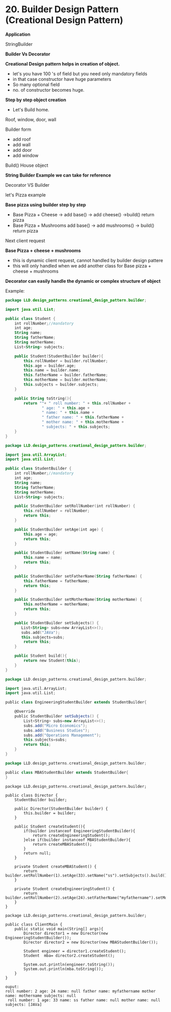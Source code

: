# 20. Builder Design Pattern (Creational Design Pattern)

  

**Application**

StringBuilder

  

**Builder Vs Decorator**

  

**Creational Design pattern helps in creation of object.**

  

*   let's you have 100 's of field but you need only mandatory fields
*   in that case constructor have huge parameters
*   So many optional field
*   no. of constructor becomes huge.

  
  
  
  
  

**Step by step object creation**

*   Let's Build home.

Roof, window, door, wall

Builder form

*   add roof
*   add wall
*   add door
*   add window

Build() House object

  

**String Builder Example we can take for reference**

  

Decorator VS Builder

  

let's Pizza example

**Base pizza using builder step by step**

*   Base Pizza + Cheese → add base() → add cheese() →build() return pizza
*   Base Pizza + Mushrooms add base() → add mushrooms() → build() return pizza

  

Next client request

**Base Pizza + cheese + mushrooms**

*   this is dynamic client request, cannot handled by builder design pattere
*   this will only handled when we add another class for Base pizza + cheese + mushrooms

  

**Decorator can easily handle the dynamic or complex structure of object**

  
  

Example:

  

```kotlin
package LLD.design_patterns.creational_design_pattern.builder;

import java.util.List;

public class Student {
    int rollNumber;//mandatory
    int age;
    String name;
    String fatherName;
    String motherName;
    List<String> subjects;

    public Student(StudentBuilder builder){
        this.rollNumber = builder.rollNumber;
        this.age = builder.age;
        this.name = builder.name;
        this.fatherName = builder.fatherName;
        this.motherName = builder.motherName;
        this.subjects = builder.subjects;
    }

    public String toString(){
        return ""+ " roll number: " + this.rollNumber +
                " age: " + this.age +
                " name: " + this.name +
                " father name: " + this.fatherName +
                " mother name: " + this.motherName +
                " subjects: " + this.subjects;
    }
}
```

  
  

```kotlin
package LLD.design_patterns.creational_design_pattern.builder;

import java.util.ArrayList;
import java.util.List;

public class StudentBuilder {
    int rollNumber;//mandatory
    int age;
    String name;
    String fatherName;
    String motherName;
    List<String> subjects;

    public StudentBuilder setRollNumber(int rollNumber) {
        this.rollNumber = rollNumber;
        return this;
    }

    public StudentBuilder setAge(int age) {
        this.age = age;
        return this;
    }

    public StudentBuilder setName(String name) {
        this.name = name;
        return this;
    }

    public StudentBuilder setFatherName(String fatherName) {
        this.fatherName = fatherName;
        return this;
    }

    public StudentBuilder setMotherName(String motherName) {
        this.motherName = motherName;
        return this;
    }

    public StudentBuilder setSubjects() {
       List<String> subs=new ArrayList<>();
       subs.add("JAVa");
       this.subjects=subs;
        return this;
    }

    public Student build(){
        return new Student(this);
    }
}
```

  

```scala
package LLD.design_patterns.creational_design_pattern.builder;

import java.util.ArrayList;
import java.util.List;

public class EngineeringStudentBuilder extends StudentBuilder{

    @Override
    public StudentBuilder setSubjects() {
        List<String> subs=new ArrayList<>();
        subs.add("Micro Economics");
        subs.add("Business Studies");
        subs.add("Operations Management");
        this.subjects=subs;
        return this;
    }
}
```

  

```scala
package LLD.design_patterns.creational_design_pattern.builder;

public class MBAStudentBuilder extends StudentBuilder{
}
```

  
  

```aspectj
package LLD.design_patterns.creational_design_pattern.builder;

public class Director {
    StudentBuilder builder;

    public Director(StudentBuilder builder) {
        this.builder = builder;
    }

    public Student createStudent(){
        if(builder instanceof EngineeringStudentBuilder){
            return createEngineeringStudent();
        }else if(builder instanceof MBAStudentBuilder){
            return createMBAStudent();
        }
        return null;
    }

    private Student createMBAStudent() {
        return builder.setRollNumber(1).setAge(33).setName("ss").setSubjects().build();
    }

    private Student createEngineeringStudent() {
        return builder.setRollNumber(2).setAge(24).setFatherName("myfathername").setMotherName("mothername").build();
    }
}
```

  
  

```plain
package LLD.design_patterns.creational_design_pattern.builder;

public class ClientMain {
    public static void main(String[] args){
        Director director1 = new Director(new EngineeringStudentBuilder());
        Director director2 = new Director(new MBAStudentBuilder());

        Student engineer = director1.createStudent();
        Student  mba= director2.createStudent();

        System.out.println(engineer.toString());
        System.out.println(mba.toString());
    }
}

ouput:
roll number: 2 age: 24 name: null father name: myfathername mother name: mothername subjects: null
 roll number: 1 age: 33 name: ss father name: null mother name: null subjects: [JAVa]
```